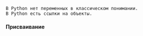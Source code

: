 ```
В Python нет переменных в классическом понимании.
В Python есть ссылки на объекты.
```
#### Присваивание
```

```